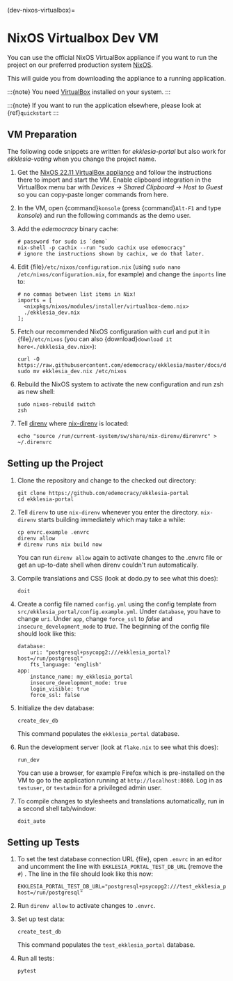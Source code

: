 (dev-nixos-virtualbox)=

# NixOS Virtualbox Dev VM

You can use the official NixOS VirtualBox appliance if you want to run the project
on our preferred production system [NixOS](https://nixos.org).

This will guide you from downloading the appliance to a running application.

:::{note}
You need [VirtualBox](https://www.virtualbox.org) installed on your system.
:::

:::{note}
If you want to run the application elsewhere, please look at {ref}`quickstart`
:::

## VM Preparation

The following code snippets are written for *ekklesia-portal* but
also work for *ekklesia-voting* when you change the project name.

1. Get the [NixOS 22.11 VirtualBox appliance](https://nixos.org/download.html#nixos-virtualbox)
   and follow the instructions there to import and start the VM.
   Enable clipboard integration in the VirtualBox menu bar with *Devices -> Shared Clipboard -> Host to Guest*
   so you can copy-paste longer commands from here.

2. In the VM, open {command}`konsole` (press {command}`Alt-F1` and type *konsole*) and run the following commands as the demo user.

3. Add the *edemocracy* binary cache:

   ```
   # password for sudo is `demo`
   nix-shell -p cachix --run "sudo cachix use edemocracy"
   # ignore the instructions shown by cachix, we do that later.
   ```

4. Edit {file}`/etc/nixos/configuration.nix` (using `sudo nano /etc/nixos/configuration.nix`, for example) and change the `imports` line to:

   ```
   # no commas between list items in Nix!
   imports = [
     <nixpkgs/nixos/modules/installer/virtualbox-demo.nix>
     ./ekklesia_dev.nix
   ];
   ```

5. Fetch our recommended NixOS configuration with curl
   and put it in {file}`/etc/nixos` (you can also {download}`download it here<./ekklesia_dev.nix>`):

   ```
   curl -O https://raw.githubusercontent.com/edemocracy/ekklesia/master/docs/development/ekklesia_dev.nix
   sudo mv ekklesia_dev.nix /etc/nixos
   ```

6. Rebuild the NixOS system to activate the new configuration and run zsh as 
   new shell:

   ```
   sudo nixos-rebuild switch
   zsh
   ```

7. Tell [direnv](https://direnv.net) where [nix-direnv](https://github.com/nix-community/nix-direnv) is located:

   ```
   echo "source /run/current-system/sw/share/nix-direnv/direnvrc" > ~/.direnvrc
   ```

## Setting up the Project

1. Clone the repository and change to the checked out directory:

   ```
   git clone https://github.com/edemocracy/ekklesia-portal
   cd ekklesia-portal
   ```

2. Tell `direnv` to use `nix-direnv` whenever you enter the directory. `nix-direnv` starts building immediately which may take a while:

   ```
   cp envrc.example .envrc
   direnv allow
   # direnv runs nix build now
   ```
   
   You can run `direnv allow` again to activate changes to the .envrc file 
   or get an up-to-date shell when direnv couldn't run automatically.

3. Compile translations and CSS (look at dodo.py to see what this does):

   ```
   doit
   ```

4. Create a config file named `config.yml` using the config template from `src/ekklesia_portal/config.example.yml`.
   Under `database`, you have to change `uri`.
   Under `app`, change `force_ssl` to *false* and `insecure_development_mode` to *true*.
   The beginning of the config file should look like this:

   ```
   database:
       uri: "postgresql+psycopg2:///ekklesia_portal?host=/run/postgresql"
       fts_language: 'english'
   app:
       instance_name: my_ekklesia_portal
       insecure_development_mode: true
       login_visible: true
       force_ssl: false
   ```

5. Initialize the dev database:

   ```
   create_dev_db
   ```

   This command populates the `ekklesia_portal` database.

6. Run the development server (look at `flake.nix` to see what this does):

   ```
   run_dev
   ```

   You can use a browser, for example Firefox which is pre-installed on the VM to
   go to the application running at `http://localhost:8080`. Log in as 
   `testuser`, or `testadmin` for a privileged admin user.
7. To compile changes to stylesheets and translations automatically, run in a 
   second shell tab/window:
   ```shell
   doit_auto
   ```


## Setting up Tests

1. To set the test database connection URL {file}, open `.envrc` in an editor
   and uncomment the line with `EKKLESIA_PORTAL_TEST_DB_URL` (remove the `#`) .
   The line in the file should look like this now:
   ```
   EKKLESIA_PORTAL_TEST_DB_URL="postgresql+psycopg2:///test_ekklesia_portal?host=/run/postgresql"
   ```
   
2. Run `direnv allow` to activate changes to `.envrc`.

3. Set up test data:

   ```
   create_test_db
   ```

   This command populates the `test_ekklesia_portal` database.

4. Run all tests:

   ```
   pytest
   ```
